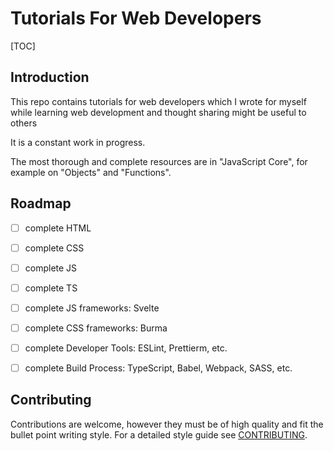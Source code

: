 # Tutorials For Web Developers

[TOC]



## Introduction

This repo contains tutorials for web developers which I wrote for myself while learning web development and thought sharing might be useful to others

It is a constant work in progress.

The most thorough and complete resources are in "JavaScript Core", for example on "Objects" and "Functions".



## Roadmap

- [ ] complete HTML
- [ ] complete CSS
- [ ] complete JS
- [ ] complete TS
- [ ] complete JS frameworks: Svelte
- [ ] complete CSS frameworks: Burma
- [ ] complete Developer Tools: ESLint, Prettierm, etc.
- [ ] complete Build Process: TypeScript, Babel, Webpack, SASS, etc.



## Contributing

Contributions are welcome, however they must be of high quality and fit the bullet point writing style. For a detailed style guide see [CONTRIBUTING](CONTRIBUTING.md).